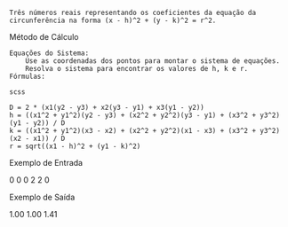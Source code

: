 
    Três números reais representando os coeficientes da equação da circunferência na forma (x - h)^2 + (y - k)^2 = r^2.

Método de Cálculo

    Equações do Sistema:
        Use as coordenadas dos pontos para montar o sistema de equações.
        Resolva o sistema para encontrar os valores de h, k e r.
    Fórmulas:

    scss

    D = 2 * (x1(y2 - y3) + x2(y3 - y1) + x3(y1 - y2))
    h = ((x1^2 + y1^2)(y2 - y3) + (x2^2 + y2^2)(y3 - y1) + (x3^2 + y3^2)(y1 - y2)) / D
    k = ((x1^2 + y1^2)(x3 - x2) + (x2^2 + y2^2)(x1 - x3) + (x3^2 + y3^2)(x2 - x1)) / D
    r = sqrt((x1 - h)^2 + (y1 - k)^2)

Exemplo de Entrada

0 0
0 2
2 0

Exemplo de Saída

1.00 1.00 1.41

